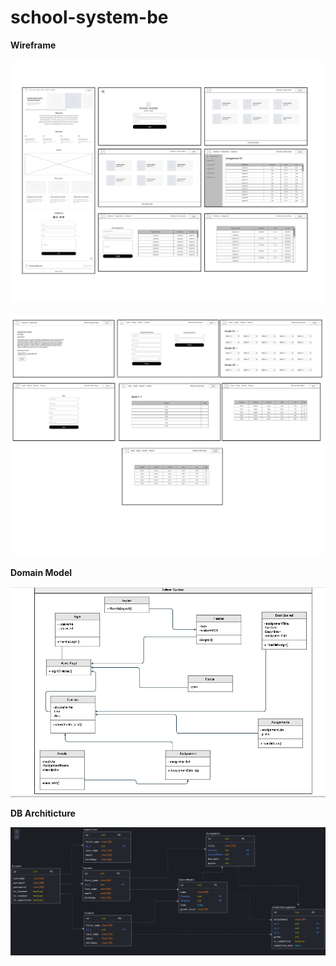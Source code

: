 # school-system-be

**Wireframe**

![](assests/Doc1_Page_1.jpg)

![](assests/Doc1_Page_2.jpg)

**Domain Model**

![](assests/Domain_Modeling.PNG)

**DB Architicture**

![](assests/Capture.PNG)

